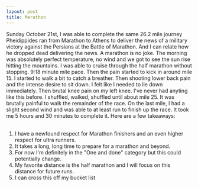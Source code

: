 ```yaml
---
layout: post
title: Marathon
---
```

Sunday October 21st, I was able to complete the same 26.2 mile journey Pheidippides ran from Marathon to Athens to deliver the news of a military victory against the Persians at the Battle
of Marathon.  And I can relate how he dropped dead delivering the news.  A marathon is no joke.  The morning was absolutely perfect temperature, 
no wind and we got to see the sun rise hitting the mountains.  I was able to cruise through the half marathon without stopping. 9:18 minute mile pace.  Then
the pain started to kick in around mile 15.  I started to walk a bit to catch a breather.  Then shooting lower back pain and the intense desire to 
sit down.  I felt like I needed to lie down immediately.  Then brutal knee pain on my left knee.  I've never had anyting like this before.  I shuffled, walked, shuffled 
until about mile 25.  It was brutally painful to walk the remainder of the race.  On the last mile, I had a slight second wind and was able to at least run
to finish up the race.  It took me 5 hours and 30 minutes to complete it.  Here are a few takeaways:
<br><br>
1. I have a newfound respect for Marathon finishers and an even higher respect for ultra runners.
2. It takes a long, long time to prepare for a marathon and beyond.
3. For now I'm definitely in the "One and done" category but this could potentially change.
4. My favorite distance is the half marathon and I will focus on this distance for future runs.
5. I can cross this off my bucket list


